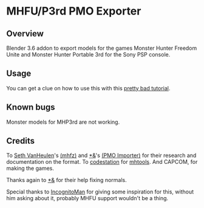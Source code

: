# MHFU/P3rd PMO Exporter

## Overview

Blender 3.6 addon to export models for the games Monster Hunter Freedom
Unite and Monster Hunter Portable 3rd for the Sony PSP console.

## Usage

You can get a clue on how to use this with this [pretty bad tutorial](https://youtu.be/qGSAnYVDiW0).

## Known bugs

Monster models for MHP3rd are not working.

## Credits

To [Seth VanHeulen](https://gitlab.com/svanheulen/)'s [(mhfz)](https://gitlab.com/svanheulen/mhff) and [*&](https://github.com/AsteriskAmpersand)'s [(PMO Importer)](https://github.com/AsteriskAmpersand/PMO-Importer) for their research and documentation on the format. To [codestation](https://github.com/codestation) for [mhtools](https://github.com/codestation/mhtools).
And CAPCOM, for making the games.

Thanks again to [*&](https://github.com/AsteriskAmpersand) for their help fixing normals.

Special thanks to [IncognitoMan](https://github.com/IncognitoMan) for giving some inspiration for this, without him asking about it, probably MHFU support wouldn't be a thing.
